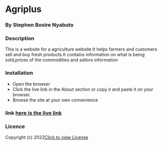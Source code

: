 # Agriplus

### By Stephen Bosire Nyabuto

### Description
This is a website for a agriculture website.It helps farmers and customers sell and buy fresh products.It contains information on what is being sold,prices of the commodities and sellors information

### Installation
* Open the browser
* Click the live link in the About section or copy it and paste it on your browser.
* Browse the site at your own convenience

### link [here is the live link](https://bossteve1.github.io/agriplus-website/)


### Licence
Copyright (c) 2022[Click to view License](LICENSE)
